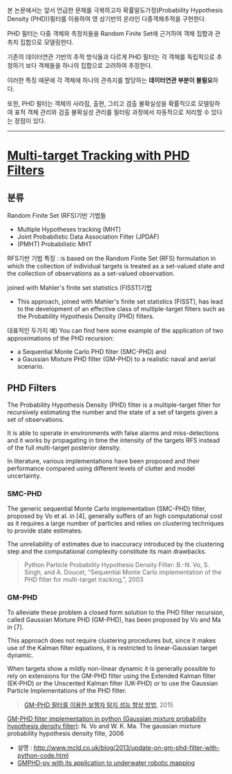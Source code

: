 

본 논문에서는 앞서 언급한 문제를 극복하고자 확률밀도가정(Probability Hypothesis Density (PHD))필터를 이용하여 영
상기반의 온라인 다중객체추적을 구현한다. 

PHD 필터는 다중 객체와 측정치들을 Random Finite Set에 근거하여 객체 집합과 관측치 집합으로 모델링한다. 

기존의 데이터연관 기반의 추적 방식들과 다르게 PHD 필터는 각 객체를 독립적으로 추정하기 보다 객체들을 하나의 집합으로 고려하여 추정한다. 

이러한 특징 때문에 각 객체에 하나의 관측지를 할당하는 **데이터연관 부분이 불필요**하다. 

또한, PHD 필터는 객체의 사라짐, 출현, 그리고 검출 불확실성을 확률적으로 모델링하여 표적 객체 관리와 검출 불확실성 관리를 필터링 과정에서 자동적으로 처리할 수 있다는 장점이 있다.

---

# [Multi-target Tracking with PHD Filters](https://www.math.u-bordeaux.fr/~mpace/PhdFiltering.html)

## 분류 

Random Finite Set (RFS)기반 기법들 
- Multiple Hypotheses tracking (MHT)
- Joint Probabilistic Data Association Filter (JPDAF) 
- (PMHT) Probabilistic MHT 

RFS기반 기법 특징 : is based on the Random Finite Set (RFS) formulation in which the collection of individual targets is treated as a set-valued state and the collection of observations as a set-valued observation.

joined with Mahler's finite set statistics (FISST)기법 
- This approach, joined with Mahler's finite set statistics (FISST), has lead to the development of an effective class of multiple-target filters such as the Probability Hypothesis Density (PHD) filters.

대표적인 두가지 예) You can find here some example of the application of two approximations of the PHD recursion: 
- a Sequential Monte Carlo PHD filter (SMC-PHD) and 
- a Gaussian Mixture PHD filter (GM-PHD) to a realistic naval and aerial scenario.

## PHD Filters

The Probability Hypothesis Density (PHD) filter is a multiple-target filter for recursively estimating the number and the state of a set of targets given a set of observations. 

It is able to operate in environments with false alarms and miss-detections and it works by propagating in time the intensity of the targets RFS instead of the full multi-target posterior density.

In literature, various implementations have been proposed and their performance compared using different levels of clutter and model uncertainty. 


### SMC-PHD

The generic sequential Monte Carlo implementation (SMC-PHD) filter, proposed by Vo et al. in [4], generally suffers of an high computational cost as it requires a large number of particles and relies on clustering techniques to provide state estimates. 

The unreliability of estimates due to inaccuracy introduced by the clustering step and the computational complexity constitute its main drawbacks. 


> Python Particle Probability Hypothesis Density Filter: B.-N. Vo, S. Singh, and A. Doucet, “Sequential Monte Carlo implementation of the PHD filter for multi-target tracking,”, 2003

### GM-PHD

To alleviate these problem a closed form solution to the PHD filter recursion, called Gaussian Mixture PHD (GM-PHD), has been proposed by Vo and Ma in [7]. 

This approach does not require clustering procedures but, since it makes use of the Kalman filter equations, it is restricted to linear-Gaussian target dynamic. 

When targets show a mildly non-linear dynamic it is generally possible to rely on extensions for the GM-PHD filter using the Extended Kalman filter (EK-PHD) or the Unscented Kalman filter (UK-PHD) or to use the Gaussian Particle Implementations of the PHD filter.




> [GM-PHD 필터를 이용한 보행자 탐지 성능 향상 방법](http://www.dbpia.co.kr/Article/NODE06594856), 2015


[GM-PHD filter implementation in python (Gaussian mixture probability hypothesis density filter)](https://github.com/danstowell/gmphd): N. Vo and W. K. Ma. The gaussian mixture probability hypothesis density filte, 2006
- 설명 : http://www.mcld.co.uk/blog/2013/update-on-gm-phd-filter-with-python-code.html
- [GMPHD-py with its application to underwater robotic mapping](https://github.com/tfabbri/gmphd-py)




